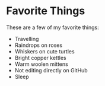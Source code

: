 # Favorite Things

These are a few of my favorite things:

- Travelling
- Raindrops on roses
- Whiskers on cute turtles
- Bright copper kettles
- Warm woolen mittens
- Not editing directly on GitHub
- Sleep
